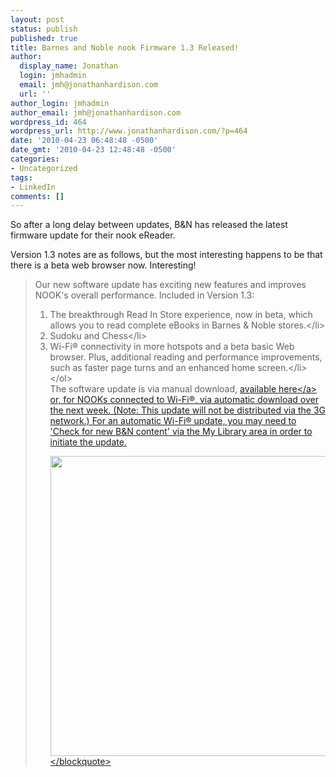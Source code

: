 ```yaml
---
layout: post
status: publish
published: true
title: Barnes and Noble nook Firmware 1.3 Released!
author:
  display_name: Jonathan
  login: jmhadmin
  email: jmh@jonathanhardison.com
  url: ''
author_login: jmhadmin
author_email: jmh@jonathanhardison.com
wordpress_id: 464
wordpress_url: http://www.jonathanhardison.com/?p=464
date: '2010-04-23 06:48:48 -0500'
date_gmt: '2010-04-23 12:48:48 -0500'
categories:
- Uncategorized
tags:
- LinkedIn
comments: []
---
```

<p>So after a long delay between updates, B&amp;N has released the latest firmware update for their nook eReader.</p>
<p>Version 1.3 notes are as follows, but the most interesting happens to be that there is a beta web browser now. Interesting!</p>
<blockquote><p>Our new software update has exciting new features and improves NOOK's overall performance. Included in Version 1.3:</p>
<ol>
<li>The breakthrough Read In Store experience, now in beta, which allows you to read complete eBooks in Barnes &amp; Noble stores.<&#47;li>
<li>Sudoku and Chess<&#47;li>
<li>Wi-Fi&reg; connectivity in more hotspots and a beta basic Web browser. Plus, additional reading and performance improvements, such as faster page turns and an enhanced home screen.<&#47;li><br />
<&#47;ol><br />
The software update is via manual download,&nbsp;<a href="http:&#47;&#47;images.barnesandnoble.com&#47;presources&#47;download&#47;nook&#47;v1.3.0&#47;signed_bravo_update.dat">available here<&#47;a> or, for NOOKs connected to Wi-Fi&reg;, via automatic download over the next week. (Note: This update will not be distributed via the 3G network.) For an automatic Wi-Fi&reg; update, you may need to 'Check for new B&amp;N content' via the My Library area in order to initiate the update.</p>
<p><img class="alignnone size-full wp-image-466" title="Capture" src="http:&#47;&#47;www.jonathanhardison.com&#47;wp-content&#47;uploads&#47;2010&#47;04&#47;Capture2.png" alt="" width="650" height="480" &#47;><&#47;blockquote></p>
